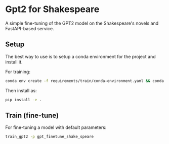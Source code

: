 # Gpt2 for Shakespeare

A simple fine-tuning of the GPT2 model on the Shakespeare's novels and FastAPI-based
service.

## Setup
The best way to use is to setup a conda environment for the project and install it.

For training:

```bash
conda env create -f requirements/train/conda-environment.yaml && conda clean -q -y -a 
```

Then install as:

```bash
pip install -e .
```

## Train (fine-tune)

For fine-tuning a model with default parameters:

```bash
train_gpt2 -p gpt_finetune_shake_speare
```